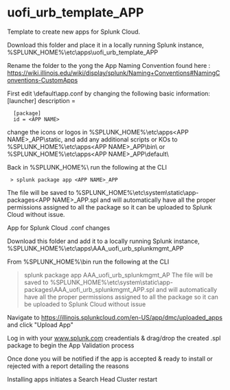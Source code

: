 # uofi_urb_template_APP
Template to create new apps for Splunk Cloud.

Download this folder and place it in a locally running Splunk instance, %SPLUNK_HOME%\etc\apps\uofi_urb_template_APP 

Rename the folder to the <APP NAME> yong the App Naming Convention found here : https://wiki.illinois.edu/wiki/display/splunk/Naming+Conventions#NamingConventions-CustomApps

First edit <APP NAME>\default\app.conf by changing the following basic information:
      [launcher]
      description = <YOUR DESCRIPTION>
  
      [package]
      id = <APP NAME>
  change the icons or logos in %SPLUNK_HOME%\etc\apps\<APP NAME>_APP\static\, and add any additional scripts or KOs to %SPLUNK_HOME%\etc\apps\<APP NAME>_APP\bin\ or %SPLUNK_HOME%\etc\apps\<APP NAME>_APP\default\
  
  Back in %SPLUNK_HOME%\ run the following at the CLI

     > splunk package app <APP NAME>_APP

  The file will be saved to %SPLUNK_HOME%\etc\system\static\app-packages\<APP NAME>_APP.spl and will automatically have all the proper permissions assigned to all the package so it can be uploaded to Splunk Cloud without issue.


App for Splunk Cloud .conf changes

Download this folder and add it to a locally running Splunk instance, %SPLUNK_HOME%\etc\apps\AAA_uofi_urb_splunkmgmt_APP

From %SPLUNK_HOME%\bin run the following at the CLI

 > splunk package app AAA_uofi_urb_splunkmgmt_AP
The file will be saved to %SPLUNK_HOME%\etc\system\static\app-packages\AAA_uofi_urb_splunkmgmt_APP.spl and will automatically have all the proper permissions assigned to all the package so it can be uploaded to Splunk Cloud without issue

Navigate to https://illinois.splunkcloud.com/en-US/app/dmc/uploaded_apps and click "Upload App"

Log in with your www.splunk.com creadentials & drag/drop the created .spl package to begin the App Validation process

Once done you will be notified if the app is accepted & ready to install or rejected with a report detailing the reasons

Installing apps initiates a Search Head Cluster restart
